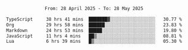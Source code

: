 <div align="center">
<p style="text-align: center;">
<!--START_SECTION:waka-->

```txt
From: 28 April 2025 - To: 28 May 2025

TypeScript     38 hrs 41 mins  ███████▓░░░░░░░░░░░░░░░░░   30.77 %
Org            29 hrs 58 mins  ██████░░░░░░░░░░░░░░░░░░░   23.83 %
Markdown       24 hrs 53 mins  █████░░░░░░░░░░░░░░░░░░░░   19.80 %
JavaScript     11 hrs 4 mins   ██▒░░░░░░░░░░░░░░░░░░░░░░   08.81 %
Lua            6 hrs 39 mins   █▒░░░░░░░░░░░░░░░░░░░░░░░   05.30 %
```

<!--END_SECTION:waka-->
</p>
</div>
